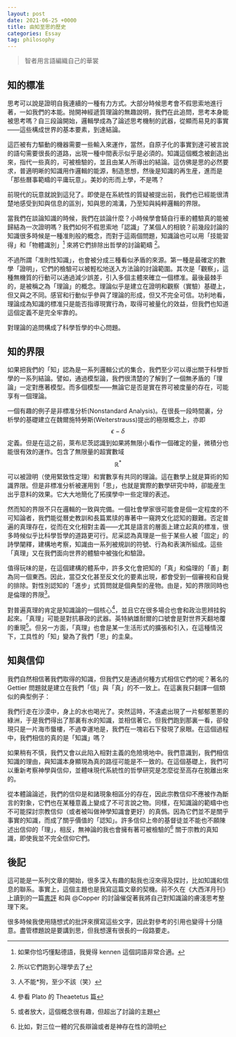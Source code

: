 ```yaml
---
layout: post
date: 2021-06-25 +0000
title: 由知至思的歷史
categories: Essay
tag: philosophy
---
```


> 智者用言語編織自己的華裳

## 知的標准

思考可以說是證明自我連續的一種有力方式。大部分時候思考會不假思索地進行著，一如我們的本能。抛開神經遞質理論的無趣說明，我們在此追問，思考本身能被思考嗎？自三段論開始，邏輯學成為了論述思考機制的武器，從顯而易見的事實——這些構成世界的基本要素，到達結論。

這匹被有力驅動的機器需要一些輸入來運作，當然，自原子化的事實到達可被言說的語句需要很長的道路，出現一種中間表示似乎是必須的。知識這個概念被創造出來，指代一些真的，可被檢驗的，並且由某人所導出的結論。這仿佛是思的必然要求，普適明晰的知識用作邏輯的能源，制造思想，然後是知識的再生産，進而是「那些曆事範疇的平庸玩意」。美妙的形而上學，不是嗎？

前現代的玩意就說到這兒了。即使是在系統性的質疑被提出前，我們也已經能很清楚地感受到知與信息的區別，知與思的鴻溝，乃至知與純粹邏輯的界限。

當我們在談論知識的時候，我們在談論什麼？小時候學會騎自行車的體驗真的能被歸結為一次證明嗎？我們如何不假思索地「認識」了某個人的相貌？前幾段討論的知識很多時候是一種准則般的概念，而對于這兩個問題，知識論也可以用「技能習得」和「物體識別」[^1] 來將它們排除出哲學的討論範疇 [^2]。

不過所謂「准則性知識」，也會被分成三種看似矛盾的來源。第一種是最確定的數學「證明」，它們的檢驗可以被輕松地送入方法論的討論範圍。其次是「觀察」，這種無機質的行動可以通過減少誤差，引入多個主體來確立一個標准。最後最棘手的，是被稱之為「理論」的概念。理論似乎是建立在證明和觀察（實驗）基礎上，但又與之不同。感官和行動似乎參與了理論的形成，但又不完全可信。功利地看，理論成為知識的標准只是能否指導現實行為，取得可被量化的效益，但我們也知道這個定義不是完全牢靠的。

對理論的追問構成了科學哲學的中心問題。

## 知的界限

如果把我們的「知」認為是一系列邏輯公式的集合，我們至少可以導出關于科學哲學的一系列結論。譬如，通過模型論，我們很清楚的了解到了一個無矛盾的「理論」一定對應著模型。而多個模型——無論它是否是實在界可被度量的存在，可能享有一個理論。

一個有趣的例子是非標准分析(Nonstandard Analysis)。在很長一段時間裏，分析學的基礎建立在魏爾施特勞斯(Weiterstrauss)提出的極限概念上，亦即 $$\epsilon-\delta$$ 定義。但是在這之前，萊布尼茨認識到如果將無限小看作一個確定的量，微積分也能很有效的運作。包含了無限量的超實數域 $$\mathbb{R}^{*}$$ 可以被證明（使用緊致性定理）和實數享有共同的理論。這在數學上就是算術的知識界限。但是非標准分析被運用到「思」，也就是實際的數學研究中時，卻能産生出乎意料的效果。它大大地簡化了拓撲學中一些定理的表述。

然而知的界限不只在邏輯的一致與完備。一個社會學家很可能會是個一定程度的不可知論者，我們能從曆史教訓和長篇累牍的專著中一窺跨文化認知的艱難。否定普遍的真理存在，從而在文化相對主義——尤其是語言的層面上建立起真的標准，很多時候似乎比科學哲學的道路更可行。尼采認為真理是一些于某些人被「固定」的詩學闡釋，建構地考察，知識由一系列被規訓的符號、行為和表演所組成。這些「真理」又在我們面向世界的體驗中被強化和驗證。

值得玩味的是，在這個建構的體系中，許多文化會把知的「真」和倫理的「善」劃為同一個東西。因此，當亞文化甚至反文化的要素出現，都會受到一個審視和自覺的排除。對性別認知的「進步」式質問就是個典型的産物。由是，知的界限同時也是倫理的界限[^3]。

對普遍真理的肯定是知識論的一個核心[^4]，並且它在很多場合也會和政治思辨挂鈎起來。「真理」可能是對抗暴政的武器。英特納雄耐爾的口號會是對世界天翻地覆的重現[^5]。但另一方面，「真理」也會是某一生活形式的擴張和引入，在這種情況下，工具性的「知」變為了我們「思」的圭臬。

## 知與信仰

我們自然相信著我們取得的知識，但我們又是通過何種方式相信它們的呢？著名的 Gettier 問題就是建立在我們「信」與「真」的不一致上。在這裏我只翻譯一個類似的典型例子：

我們行走在沙漠中，身上的水也喝光了。突然這時，不遠處出現了一片郁郁蔥蔥的綠洲，于是我們得出了那裏有水的知識，並相信著它。但我們跑到那裏一看，卻發現只是一片海市蜃樓，不過幸運地是，我們在一塊岩石下發現了泉眼。在這個過程中，我們相信的真的是「知識」嗎？

如果稍有不慎，我們又會以此陷入相對主義的危險境地中。我們意識到，我們相信知識的理由，與知識本身顯現為真的路徑可能是不一致的。在這個基礎上，我們可以重新考察神學與信仰，並體味現代系統性的哲學研究是怎麼從至高存在脫離出來的。

從本體論論述，我們的信仰是和諸現象相區分的存在，因此宗教信仰不應被作為斷言的對象，它們也在某種意義上變成了不可言說之物。同樣，在知識論的範疇中也不可能探討宗教信仰（或者被叫做神學知識會更好）的真僞。因為它們並不是關乎事實的知識，而成了關乎價值的「認知」。許多信仰上帝的基督徒並不能也不願陳述出信仰的「理」，相反，無神論的我也會擁有著可被檢驗的[^6] 關于宗教的真知識，即使我並不完全信仰它們。

## 後記

這可能是一系列文章的開始，很多深入有趣的點我也沒來得及探討，比如知識和信息的聯系。事實上，這個主題也是我寫這篇文章的契機。前不久在《大西洋月刊》上讀到的一篇[書評][1] 和與 @Copper 的討論催促著我將自己對知識論的膚淺思考整理下來。

很多時候我使用隨想式的批評來撰寫這些文字，因此對參考的引用也變得十分隨意。盡管標題說是要講到思，但我想還有很長的一段路要走。

[^1]:	如果你恰巧懂點德語，我覺得 kennen 這個詞語非常合適。

[^2]:	所以它們跑到心理學去了

[^3]:	人不能\*狗，至少不該（笑）

[^4]:	參看 Plato 的 Theaetetus 篇

[^5]:	或者放大，這個概念很有趣，但超出了討論的主題

[^6]:	比如，對三位一體的冗長辯論或者是神存在性的證明

[1]:	https://www.theatlantic.com/culture/archive/2021/06/information-efficiency-history-filing-cabinet/619106/

